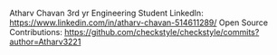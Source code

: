 Atharv Chavan
3rd yr Engineering Student
LinkedIn: https://www.linkedin.com/in/atharv-chavan-514611289/
Open Source Contributions: https://github.com/checkstyle/checkstyle/commits?author=Atharv3221

